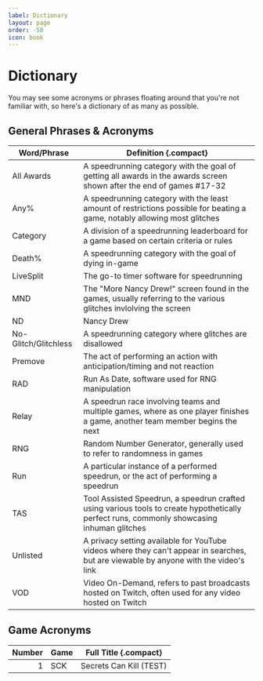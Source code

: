 ```yaml
---
label: Dictionary
layout: page
order: -50
icon: book
---
```


# Dictionary

You may see some acronyms or phrases floating around that you're not familiar with, so here's a dictionary of as many as possible.

## General Phrases & Acronyms

Word/Phrase | Definition {.compact}
--- | ---
All Awards | A speedrunning category with the goal of getting all awards in the awards screen shown after the end of games #17-32
Any% | A speedrunning category with the least amount of restrictions possible for beating a game, notably allowing most glitches
Category | A division of a speedrunning leaderboard for a game based on certain criteria or rules
Death% | A speedrunning category with the goal of dying in-game
LiveSplit | The go-to timer software for speedrunning
MND | The "More Nancy Drew!" screen found in the games, usually referring to the various glitches invlolving the screen
ND | Nancy Drew
No-Glitch/Glitchless | A speedrunning category where glitches are disallowed
Premove | The act of performing an action with anticipation/timing and not reaction
RAD | Run As Date, software used for RNG manipulation
Relay | A speedrun race involving teams and multiple games, where as one player finishes a game, another team member begins the next
RNG | Random Number Generator, generally used to refer to randomness in games
Run | A particular instance of a performed speedrun, or the act of performing a speedrun
TAS | Tool Assisted Speedrun, a speedrun crafted using various tools to create hypothetically perfect runs, commonly showcasing inhuman glitches
Unlisted | A privacy setting available for YouTube videos where they can't appear in searches, but are viewable by anyone with the video's link
VOD | Video On-Demand, refers to past broadcasts hosted on Twitch, often used for any video hosted on Twitch


## Game Acronyms

Number | Game | Full Title {.compact}
---: | --- | ---
1 | SCK | Secrets Can Kill (TEST)
